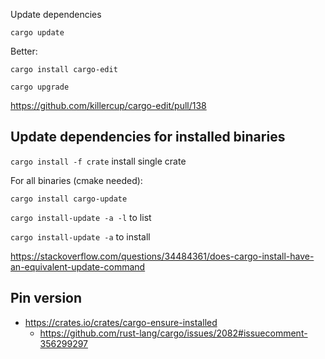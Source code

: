 Update dependencies

`cargo update`

Better:

`cargo install cargo-edit`

`cargo upgrade`

https://github.com/killercup/cargo-edit/pull/138

## Update dependencies for installed binaries

`cargo install -f crate` install single crate

For all binaries (cmake needed):

`cargo install cargo-update`

`cargo install-update -a -l` to list

`cargo install-update -a` to install

https://stackoverflow.com/questions/34484361/does-cargo-install-have-an-equivalent-update-command

## Pin version

- https://crates.io/crates/cargo-ensure-installed
  - https://github.com/rust-lang/cargo/issues/2082#issuecomment-356299297
